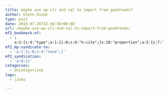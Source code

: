 ```yaml
---
title: maybe use wp-cli and sql to import from goodreads?
author: Glenn Dixon
type: post
date: 2018-07-26T13:36:55+00:00
url: /maybe-use-wp-cli-and-sql-to-import-from-goodreads/
mf2_bookmark-of:
  - |
    a:2:{s:4:"type";a:1:{i:0;s:6:"h-cite";}s:10:"properties";a:5:{s:7:"summary";a:1:{i:0;s:193:"Here's my challenge: I have a .csv file which contains 20,000 rows of data. Each row contains 5 columns of data on an particular individual. I need each row (each person) to be populated into a";}s:4:"name";a:1:{i:0;s:49:"Creating 20,000 Posts or Pages using a .csv file?";}s:3:"url";a:1:{i:0;s:100:"https://wordpress.stackexchange.com/questions/275252/creating-20-000-posts-or-pages-using-a-csv-file";}s:11:"publication";a:1:{i:0;s:36:"WordPress Development Stack Exchange";}s:8:"featured";a:1:{i:0;s:81:"https://cdn.sstatic.net/Sites/wordpress/img/apple-touch-icon@2.png?v=85d7f2242440";}}}
mf2_mp-syndicate-to:
  - 'a:1:{i:0;s:4:"none";}'
mf2_syndication:
  - 'a:0:{}'
categories:
  - Uncategorized
tags:
  - links

---
```


